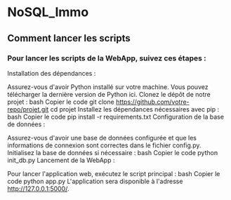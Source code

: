 # NoSQL_Immo
## Comment lancer les scripts
### Pour lancer les scripts de la WebApp, suivez ces étapes :

Installation des dépendances :

Assurez-vous d'avoir Python installé sur votre machine. Vous pouvez télécharger la dernière version de Python ici.
Clonez le dépôt de notre projet :
bash
Copier le code
git clone https://github.com/votre-repo/projet.git
cd projet
Installez les dépendances nécessaires avec pip :
bash
Copier le code
pip install -r requirements.txt
Configuration de la base de données :

Assurez-vous d'avoir une base de données configurée et que les informations de connexion sont correctes dans le fichier config.py.
Initialisez la base de données si nécessaire :
bash
Copier le code
python init_db.py
Lancement de la WebApp :

Pour lancer l'application web, exécutez le script principal :
bash
Copier le code
python app.py
L'application sera disponible à l'adresse http://127.0.0.1:5000/.
